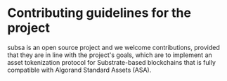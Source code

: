 # Contributing guidelines for the project

subsa is an open source project and we welcome contributions, provided that they are in line with the project's goals, which are to implement an asset tokenization protocol for Substrate-based blockchains that is fully compatible with Algorand Standard Assets (ASA).
